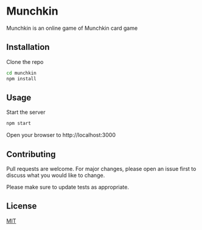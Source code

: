 # Munchkin

Munchkin is an online game of Munchkin card game 

## Installation

Clone the repo

```bash
cd munchkin
npm install
```

## Usage

Start the server
```bash
npm start
```

Open your browser to http://localhost:3000

## Contributing
Pull requests are welcome. For major changes, please open an issue first to discuss what you would like to change.

Please make sure to update tests as appropriate.

## License
[MIT](https://choosealicense.com/licenses/mit/)